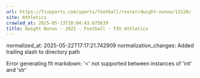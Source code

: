 ```yaml
---
url: https://fiusports.com/sports/football/roster/dwight-nunoo/13120/
site: Athletics
crawled_at: 2025-05-13T10:04:43.675639
title: Dwight Nunoo - 2025 - Football - FIU Athletics
---
```

normalized_at: 2025-05-22T17:17:21.742909
normalization_changes: Added trailing slash to directory path

Error generating fit markdown: '<' not supported between instances of 'int' and 'str'